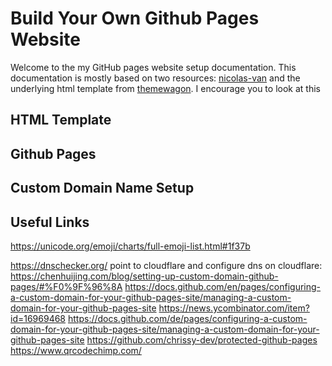 # Build Your Own Github Pages Website

Welcome to the my GitHub pages website setup documentation. This documentation is mostly based on two resources: [nicolas-van](https://github.com/nicolas-van/bootstrap-4-github-pages) and the underlying html template from [themewagon](https://themewagon.com/themes/free-bootstrap-wedding-website-template/). I encourage you to look at this 

## HTML Template



## Github Pages


## Custom Domain Name Setup


## Useful Links
https://unicode.org/emoji/charts/full-emoji-list.html#1f37b

https://dnschecker.org/
point to cloudflare and configure dns on cloudflare: https://chenhuijing.com/blog/setting-up-custom-domain-github-pages/#%F0%9F%96%8A
https://docs.github.com/en/pages/configuring-a-custom-domain-for-your-github-pages-site/managing-a-custom-domain-for-your-github-pages-site
https://news.ycombinator.com/item?id=16969468
https://docs.github.com/de/pages/configuring-a-custom-domain-for-your-github-pages-site/managing-a-custom-domain-for-your-github-pages-site
https://github.com/chrissy-dev/protected-github-pages
https://www.qrcodechimp.com/
